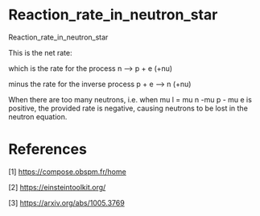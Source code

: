 # Reaction_rate_in_neutron_star
Reaction_rate_in_neutron_star


This is the net rate: 

which is the rate for the process n —> p + e (+nu) 

minus the rate for the inverse process p + e —> n (+nu)

When there are too many neutrons, i.e. when mu l = mu n -mu p - mu e is positive, the provided rate is negative, causing neutrons to be lost in the neutron equation.

# References

[1] https://compose.obspm.fr/home

[2] https://einsteintoolkit.org/

[3] https://arxiv.org/abs/1005.3769
